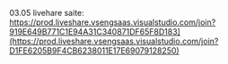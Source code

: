 03.05 livehare saite: https://prod.liveshare.vsengsaas.visualstudio.com/join?919E649B771C1E94A31C340871DF65F8D183](https://prod.liveshare.vsengsaas.visualstudio.com/join?D1FE6205B9F4CB6238011E17E69079128250)
